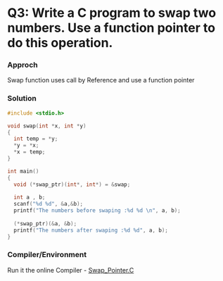 # Q3:  Write a C program to swap two numbers. Use a function pointer to do this operation. 

### Approch
Swap function uses call by Reference and use a function pointer 

### Solution
```C
#include <stdio.h>

void swap(int *x, int *y)
{
  int temp = *y;
  *y = *x;
  *x = temp;
}

int main()
{
  void (*swap_ptr)(int*, int*) = &swap; 
  
  int a , b;
  scanf("%d %d", &a,&b);
  printf("The numbers before swaping :%d %d \n", a, b);
  
  (*swap_ptr)(&a, &b);
  printf("The numbers after swaping :%d %d", a, b);
}
```

### Compiler/Environment
Run it the online Compiler - [Swap_Pointer.C](https://onecompiler.com/c/425q84vgq)
